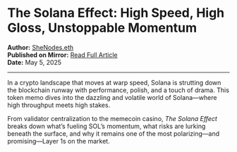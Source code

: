 # The Solana Effect: High Speed, High Gloss, Unstoppable Momentum

**Author:** [SheNodes.eth](https://mirror.xyz/shenodes.eth)  
**Published on Mirror:** [Read Full Article](https://mirror.xyz/shenodes.eth/F6HXLoMzkXUJhVJD2mjKBNvIZz5ULZJHwcHe3XgSXII)  
**Date:** May 5, 2025  

---

In a crypto landscape that moves at warp speed, Solana is strutting down the blockchain runway with performance, polish, and a touch of drama. This token memo dives into the dazzling and volatile world of Solana—where high throughput meets high stakes.

From validator centralization to the memecoin casino, *The Solana Effect* breaks down what’s fueling SOL’s momentum, what risks are lurking beneath the surface, and why it remains one of the most polarizing—and promising—Layer 1s on the market.

